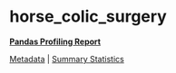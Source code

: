 # horse_colic_surgery

[**Pandas Profiling Report**](https://epistasislab.github.io/pmlb/profile/horse_colic_surgery.html)

[Metadata](metadata.yaml) | [Summary Statistics](summary_stats.tsv)

